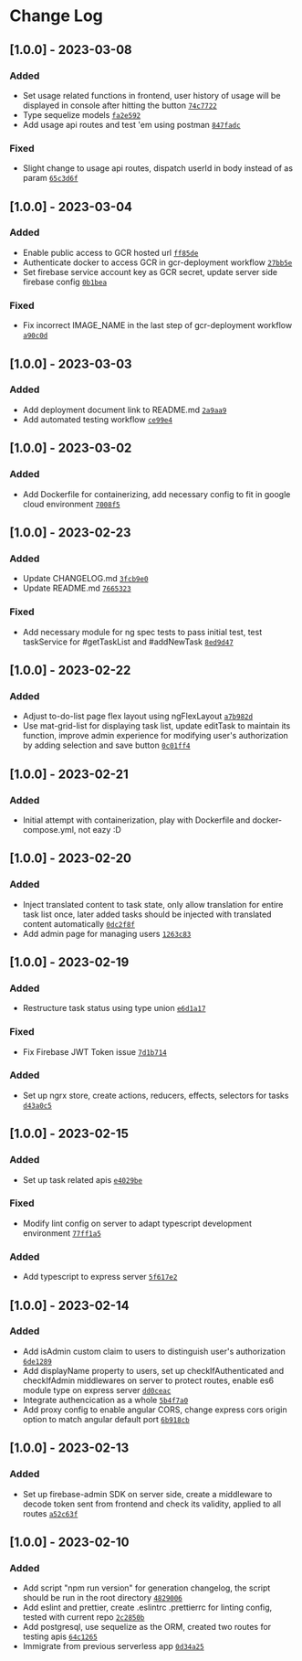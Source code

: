 # Change Log

## [1.0.0] - 2023-03-08

### Added
- Set usage related functions in frontend, user history of usage will be displayed in console after hitting the button [`74c7722`](https://github.com/horus2121/To-Dos/commit/74c7722d0af28d1b76dcd189d57cfbfce24b9526)
- Type sequelize models [`fa2e592`](https://github.com/horus2121/To-Dos/commit/fa2e592e28adb25e804cae8ec23309d85db503d4)
- Add usage api routes and test 'em using postman [`847fadc`](https://github.com/horus2121/To-Dos/commit/847fadc6115b6a4f8870ad29f3527a2edfbda80e)

### Fixed
- Slight change to usage api routes, dispatch userId in body instead of as param [`65c3d6f`](https://github.com/horus2121/To-Dos/commit/65c3d6f1c10b82018f299966a5d89834c811cbe7)

## [1.0.0] - 2023-03-04

### Added
- Enable public access to GCR hosted url [`ff85de`](https://github.com/horus2121/To-Dos/commit/ff85de6c561338df311a87062435a3d120ff5730)
- Authenticate docker to access GCR in gcr-deployment workflow [`27bb5e`](https://github.com/horus2121/To-Dos/commit/27bb5e778ca453d0789779678a67d4d7215fff1b)
- Set firebase service account key as GCR secret, update server side firebase config [`0b1bea`](https://github.com/horus2121/To-Dos/commit/0b1bea0af8e1907773c7ff423e4a91ffee915e18)

### Fixed
- Fix incorrect IMAGE_NAME in the last step of gcr-deployment workflow [`a90c0d`](https://github.com/horus2121/To-Dos/commit/a90c0d5e093df6a3257b3f6118be5ca3323f56fd)

## [1.0.0] - 2023-03-03

### Added
- Add deployment document link to README.md [`2a9aa9`](https://github.com/horus2121/To-Dos/commit/2a9aa9494fac46af0a94b25e04a902582b06adf2)
- Add automated testing workflow [`ce99e4`](https://github.com/horus2121/To-Dos/commit/ce99e42c358064514f935744fc97fcb6487f4174)

## [1.0.0] - 2023-03-02

### Added
- Add Dockerfile for containerizing, add necessary config to fit in google cloud environment [`7008f5`](https://github.com/horus2121/To-Dos/commit/7008f57710dbd2362d5ffb59b6eb9915fefb909b)

## [1.0.0] - 2023-02-23

### Added
- Update CHANGELOG.md [`3fcb9e0`](https://github.com/horus2121/To-Dos/commit/3fcb9e05b77b3fbc2896e7462ae549624818a2cb)
- Update README.md [`7665323`](https://github.com/horus2121/To-Dos/commit/7665323e66a04a7738f868af096014ed073d4b31)

### Fixed
- Add necessary module for ng spec tests to pass initial test, test taskService for #getTaskList and #addNewTask [`8ed9d47`](https://github.com/horus2121/To-Dos/commit/8ed9d4760204202689d7280df2697d6d0ea163c5)

## [1.0.0] - 2023-02-22

### Added
- Adjust to-do-list page flex layout using ngFlexLayout [`a7b982d`](https://github.com/horus2121/To-Dos/commit/a7b982dc248e9872682e6cd35ec6d563f8c41427)
- Use mat-grid-list for displaying task list, update editTask to maintain its function, improve admin experience for modifying user's authorization by adding selection and save button [`0c01ff4`](https://github.com/horus2121/To-Dos/commit/0c01ff48191fb7780df4847d4522811452fb56ee)

## [1.0.0] - 2023-02-21

### Added
- Initial attempt with containerization, play with Dockerfile and docker-compose.yml, not eazy :D

## [1.0.0] - 2023-02-20

### Added
- Inject translated content to task state, only allow translation for entire task list once, later added tasks should be injected with translated content automatically [`0dc2f8f`](https://github.com/horus2121/To-Dos/commit/0dc2f8faa124ec594fd268d7d49fb843071ff704)
- Add admin page for managing users [`1263c83`](https://github.com/horus2121/To-Dos/commit/1263c8352e8338f3d19241db5ee5cd7aa1054878)

## [1.0.0] - 2023-02-19

### Added
- Restructure task status using type union [`e6d1a17`](https://github.com/horus2121/To-Dos/commit/e6d1a1786434a83625dc74022e88e53e07cc99aa)

### Fixed
- Fix Firebase JWT Token issue [`7d1b714`](https://github.com/horus2121/To-Dos/commit/7d1b714f0e784ba38964dc84cbd37a2882fae7de)

### Added
- Set up ngrx store, create actions, reducers, effects, selectors for tasks [`d43a0c5`](https://github.com/horus2121/To-Dos/commit/d43a0c59f9bbe009ad07ee74bde1f91d94fb6fac)

## [1.0.0] - 2023-02-15

### Added
- Set up task related apis [`e4029be`](https://github.com/horus2121/To-Dos/commit/e4029bea359f01294dc6d4fa1bd92a9d2067cf73)

### Fixed
- Modify lint config on server to adapt typescript development environment [`77ff1a5`](https://github.com/horus2121/To-Dos/commit/77ff1a5c6cfbf748f582214a5c7375a5004bede7)

### Added
- Add typescript to express server [`5f617e2`](https://github.com/horus2121/To-Dos/commit/5f617e23a9209021f6177f2747421ac1f1dbdfb8)

## [1.0.0] - 2023-02-14

### Added
- Add isAdmin custom claim to users to distinguish user's authorization [`6de1289`](https://github.com/horus2121/To-Dos/commmit/6de128939d372b8904ffcca08bafd701833e5093)
- Add displayName property to users, set up checkIfAuthenticated and checkIfAdmin middlewares on server to protect routes, enable es6 module type on express server [`dd0ceac`](https://github.com/horus2121/To-Dos/commit/dd0ceac17551e54a9b674a861ae71d8f875540d8)
- Integrate authencication as a whole [`5b4f7a0`](https://github.com/horus2121/To-Dos/commit/5b4f7a075bb99a1d628d2ffcc4c5119eabbbff39)
- Add proxy config to enable angular CORS, change express cors origin option to match angular default port [`6b918cb`](https://github.com/horus2121/To-Dos/commit/6b918cb1edb79f69dfc2a9a896f959f77a34eb9a)

## [1.0.0] - 2023-02-13

### Added
- Set up firebase-admin SDK on server side, create a middleware to decode token sent from frontend and check its validity, applied to all routes [`a52c63f`](https://github.com/horus2121/To-Dos/commit/a52c63fa700bcee56effcee64c38d02c7de5d623)

## [1.0.0] - 2023-02-10

### Added
  
- Add script "npm run version" for generation changelog, the script should be run in the root directory [`4829006`](https://github.com/horus2121/To-Dos/commit/4829006a132bc6e0b4e97d6f85f08b3419c943b4)
- Add eslint and prettier, create .eslintrc .prettierrc for linting config, tested with current repo [`2c2850b`](https://github.com/horus2121/To-Dos/commit/2c2850b9c175d1a08a546fce58845f7fea30df83)
- Add postgresql, use sequelize as the ORM, created two routes for testing apis [`64c1265`](https://github.com/horus2121/To-Dos/commit/64c1265f40bad6b188ff965acb6c718e9262b63d)
- Immigrate from previous serverless app [`0d34a25`](https://github.com/horus2121/To-Dos/commit/0d34a257d20b6efe8a41ee002b5aa9b4c5f5476e)